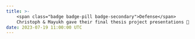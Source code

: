 ```yaml
---
title: >-
    <span class="badge badge-pill badge-secondary">Defense</span>
    Christoph & Mayukh gave their final thesis project presentations 🍾
date: 2023-07-19 11:00:00 UTC
---
```

